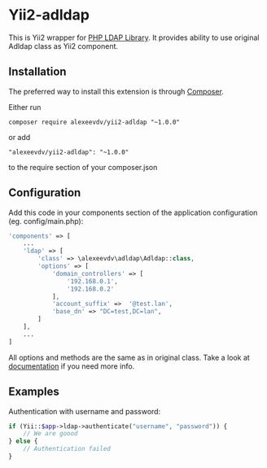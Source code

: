 # Yii2-adldap

This is Yii2 wrapper for [PHP LDAP Library](https://github.com/adLDAP2/adLDAP2). It provides ability to use original Adldap class as Yii2 component.

## Installation

The preferred way to install this extension is through [Composer](https://getcomposer.org/).

Either run

    composer require alexeevdv/yii2-adldap "~1.0.0"

or add

    "alexeevdv/yii2-adldap": "~1.0.0"

to the require section of your composer.json

## Configuration

Add this code in your components section of the application configuration (eg. config/main.php):

```php
'components' => [
    ...
    'ldap' => [
        'class' => \alexeevdv\adldap\Adldap::class,
        'options' => [
            'domain_controllers' => [
                '192.168.0.1',
                '192.168.0.2'
            ],
            'account_suffix' =>  '@test.lan',
            'base_dn' => "DC=test,DC=lan",
        ]
    ],
    ...
]
```

All options and methods are the same as in original class. Take a look at [documentation](https://github.com/Adldap2/Adldap2) if you need more info.

## Examples

Authentication with username and password:

```php
if (Yii::$app->ldap->authenticate("username", "password")) {
    // We are goood
} else {
    // Authentication failed
}
```
